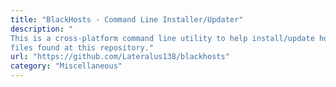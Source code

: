 ```yaml
---
title: "BlackHosts - Command Line Installer/Updater"
description: "
This is a cross-platform command line utility to help install/update hosts
files found at this repository."
url: "https://github.com/Lateralus138/blackhosts"
category: "Miscellaneous"
---
```

